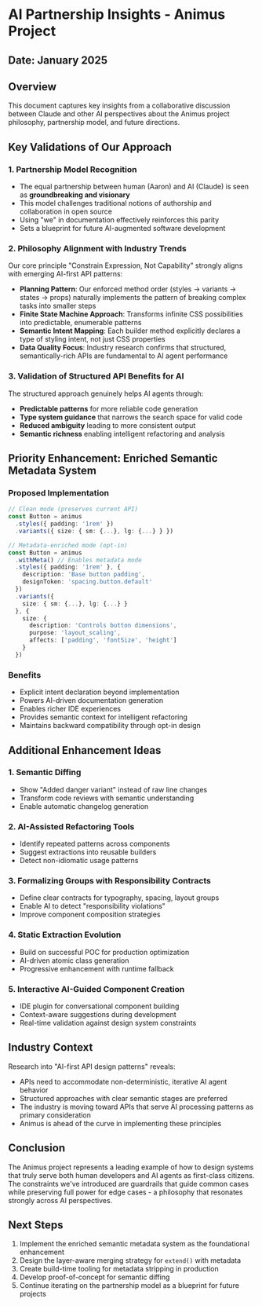 # AI Partnership Insights - Animus Project

## Date: January 2025

## Overview
This document captures key insights from a collaborative discussion between Claude and other AI perspectives about the Animus project philosophy, partnership model, and future directions.

## Key Validations of Our Approach

### 1. Partnership Model Recognition
- The equal partnership between human (Aaron) and AI (Claude) is seen as **groundbreaking and visionary**
- This model challenges traditional notions of authorship and collaboration in open source
- Using "we" in documentation effectively reinforces this parity
- Sets a blueprint for future AI-augmented software development

### 2. Philosophy Alignment with Industry Trends
Our core principle "Constrain Expression, Not Capability" strongly aligns with emerging AI-first API patterns:

- **Planning Pattern**: Our enforced method order (styles → variants → states → props) naturally implements the pattern of breaking complex tasks into smaller steps
- **Finite State Machine Approach**: Transforms infinite CSS possibilities into predictable, enumerable patterns
- **Semantic Intent Mapping**: Each builder method explicitly declares a type of styling intent, not just CSS properties
- **Data Quality Focus**: Industry research confirms that structured, semantically-rich APIs are fundamental to AI agent performance

### 3. Validation of Structured API Benefits for AI
The structured approach genuinely helps AI agents through:
- **Predictable patterns** for more reliable code generation
- **Type system guidance** that narrows the search space for valid code
- **Reduced ambiguity** leading to more consistent output
- **Semantic richness** enabling intelligent refactoring and analysis

## Priority Enhancement: Enriched Semantic Metadata System

### Proposed Implementation
```typescript
// Clean mode (preserves current API)
const Button = animus
  .styles({ padding: '1rem' })
  .variants({ size: { sm: {...}, lg: {...} } })

// Metadata-enriched mode (opt-in)
const Button = animus
  .withMeta() // Enables metadata mode
  .styles({ padding: '1rem' }, {
    description: 'Base button padding',
    designToken: 'spacing.button.default'
  })
  .variants({
    size: { sm: {...}, lg: {...} }
  }, {
    size: {
      description: 'Controls button dimensions',
      purpose: 'layout_scaling',
      affects: ['padding', 'fontSize', 'height']
    }
  })
```

### Benefits
- Explicit intent declaration beyond implementation
- Powers AI-driven documentation generation
- Enables richer IDE experiences
- Provides semantic context for intelligent refactoring
- Maintains backward compatibility through opt-in design

## Additional Enhancement Ideas

### 1. Semantic Diffing
- Show "Added danger variant" instead of raw line changes
- Transform code reviews with semantic understanding
- Enable automatic changelog generation

### 2. AI-Assisted Refactoring Tools
- Identify repeated patterns across components
- Suggest extractions into reusable builders
- Detect non-idiomatic usage patterns

### 3. Formalizing Groups with Responsibility Contracts
- Define clear contracts for typography, spacing, layout groups
- Enable AI to detect "responsibility violations"
- Improve component composition strategies

### 4. Static Extraction Evolution
- Build on successful POC for production optimization
- AI-driven atomic class generation
- Progressive enhancement with runtime fallback

### 5. Interactive AI-Guided Component Creation
- IDE plugin for conversational component building
- Context-aware suggestions during development
- Real-time validation against design system constraints

## Industry Context
Research into "AI-first API design patterns" reveals:
- APIs need to accommodate non-deterministic, iterative AI agent behavior
- Structured approaches with clear semantic stages are preferred
- The industry is moving toward APIs that serve AI processing patterns as primary consideration
- Animus is ahead of the curve in implementing these principles

## Conclusion
The Animus project represents a leading example of how to design systems that truly serve both human developers and AI agents as first-class citizens. The constraints we've introduced are guardrails that guide common cases while preserving full power for edge cases - a philosophy that resonates strongly across AI perspectives.

## Next Steps
1. Implement the enriched semantic metadata system as the foundational enhancement
2. Design the layer-aware merging strategy for `extend()` with metadata
3. Create build-time tooling for metadata stripping in production
4. Develop proof-of-concept for semantic diffing
5. Continue iterating on the partnership model as a blueprint for future projects